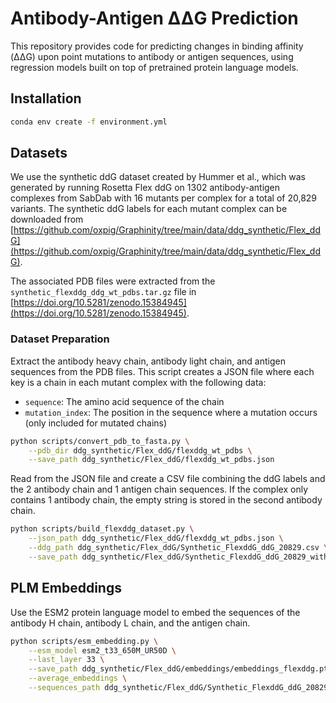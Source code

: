 # Antibody-Antigen ΔΔG Prediction

This repository provides code for predicting changes in binding affinity (ΔΔG) upon point mutations to antibody or antigen sequences, using regression models built on top of pretrained protein language models.

## Installation

```bash
conda env create -f environment.yml
```

## Datasets

We use the synthetic ddG dataset created by Hummer et al., which was generated by running Rosetta Flex ddG on 1302 antibody-antigen complexes from SabDab with 16 mutants per complex for a total of 20,829 variants. The synthetic ddG labels for each mutant complex can be downloaded from [https://github.com/oxpig/Graphinity/tree/main/data/ddg_synthetic/Flex_ddG](https://github.com/oxpig/Graphinity/tree/main/data/ddg_synthetic/Flex_ddG).

The associated PDB files were extracted from the `synthetic_flexddg_ddg_wt_pdbs.tar.gz` file in [https://doi.org/10.5281/zenodo.15384945](https://doi.org/10.5281/zenodo.15384945).

### Dataset Preparation

Extract the antibody heavy chain, antibody light chain, and antigen sequences from the PDB files. This script creates a JSON file where each key is a chain in each mutant complex with the following data: 
- `sequence`: The amino acid sequence of the chain
 - `mutation_index`: The position in the sequence where a mutation occurs (only included for mutated chains)

```bash
python scripts/convert_pdb_to_fasta.py \
    --pdb_dir ddg_synthetic/Flex_ddG/flexddg_wt_pdbs \
    --save_path ddg_synthetic/Flex_ddG/flexddg_wt_pdbs.json
```

Read from the JSON file and create a CSV file combining the ddG labels and the 2 antibody chain and 1 antigen chain sequences. If the complex only contains 1 antibody chain, the empty string is stored in the second antibody chain.

```bash
python scripts/build_flexddg_dataset.py \
    --json_path ddg_synthetic/Flex_ddG/flexddg_wt_pdbs.json \
    --ddg_path ddg_synthetic/Flex_ddG/Synthetic_FlexddG_ddG_20829.csv \
    --save_path ddg_synthetic/Flex_ddG/Synthetic_FlexddG_ddG_20829_with_sequences.csv
```

## PLM Embeddings

Use the ESM2 protein language model to embed the sequences of the antibody H chain, antibody L chain, and the antigen chain.

```bash
python scripts/esm_embedding.py \
    --esm_model esm2_t33_650M_UR50D \
    --last_layer 33 \
    --save_path ddg_synthetic/Flex_ddG/embeddings/embeddings_flexddg.pt \
    --average_embeddings \
    --sequences_path ddg_synthetic/Flex_ddG/Synthetic_FlexddG_ddG_20829_with_sequences.csv
```
